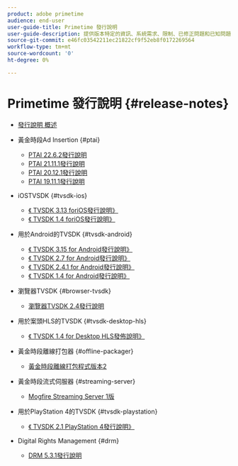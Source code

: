 ```yaml
---
product: adobe primetime
audience: end-user
user-guide-title: Primetime 發行說明
user-guide-description: 提供版本特定的資訊、系統需求、限制、已修正問題和已知問題。
source-git-commit: e46fc03542211ec21822cf9f52eb8f0172269564
workflow-type: tm+mt
source-wordcount: '0'
ht-degree: 0%

---
```



# Primetime 發行說明 {#release-notes}

+ [發行說明 概述](home.md)
+ 黃金時段Ad Insertion {#ptai}

   + [PTAI 22.6.2發行說明](ptai-22x-release-notes.md)
   + [PTAI 21.11.1發行說明](ptai-21x-release-notes.md)
   + [PTAI 20.12.1發行說明](ptai-20x-release-notes.md)
   + [PTAI 19.11.1發行說明](ptai-19x-release-notes.md)
+ iOSTVSDK {#tvsdk-ios}
   + [《 TVSDK 3.13 foriOS發行說明》](tvsdk-3x-ios.md)
   + [《 TVSDK 1.4 foriOS發行說明》](tvsdk-1-4-ios.md)
+ 用於Android的TVSDK {#tvsdk-android}
   + [《 TVSDK 3.15 for Android發行說明》](tvsdk-3x-android.md)
   + [《 TVSDK 2.7 for Android發行說明》](tvsdk-27-android.md)
   + [《 TVSDK 2.4.1 for Android發行說明》](tvsdk-24-android.md)
   + [《 TVSDK 1.4 for Android發行說明》](tvsdk-1-4-android.md)
+ 瀏覽器TVSDK {#browser-tvsdk}
   + [瀏覽器TVSDK 2.4發行說明](tvsdk-24-browser.md)
+ 用於案頭HLS的TVSDK {#tvsdk-desktop-hls}
   + [《 TVSDK 1.4 for Desktop HLS發佈說明》](tvsdk-1-4-desktop-hls.md)
+ 黃金時段離線打包器 {#offline-packager}
   + [黃金時段離線打包程式版本2](offline-packager-2x-release-note.md)
+ 黃金時段流式伺服器 {#streaming-server}
   + [Mogfire Streaming Server 1版](primetime-streaming-server-1x.md)
+ 用於PlayStation 4的TVSDK {#tvsdk-playstation}
   + [《 TVSDK 2.1 PlayStation 4發行說明》](tvsdk-21-ps4.md)
+ Digital Rights Management {#drm}
   + [DRM 5.3.1發行說明](drm-531-release-notes.md)
